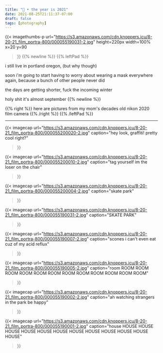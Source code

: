 ```yaml
---
title: "📆 • the year is 2021"
date: 2021-08-25T21:11:37-07:00
draft: false
tags: [photography]
---
```


{{<
    imagethumbs-p
    url="https://s3.amazonaws.com/cdn.knoppers.icu/8-20-21_film_portra-800/000055190031-2.jpg"
    height=220px
    width=100%
    x=20
    y=90
>}}
{{% newline %}}
{{% leftPad %}}

i still live in portland oregon, (but why though)

soon i'm going to start having to worry about wearing a mask everywhere again, because a bunch of other people never did

the days are getting shorter, fuck the incoming winter

holy shit it's almost september
{{% newline %}}

{{% right %}}
here are pictures from my mom's decades old nikon 2020 film camera
{{% /right %}}
{{% /leftPad %}}

---

{{<
    imagecap
    url="https://s3.amazonaws.com/cdn.knoppers.icu/8-20-21_film_portra-800/000055200020-2.jpg"
    caption="hey look, graffiti! pretty cool right?"
>}}

{{<
    imagecap
    url="https://s3.amazonaws.com/cdn.knoppers.icu/8-20-21_film_portra-800/000055200010-2.jpg"
    caption="tag yourself im the loser on the chair"
>}}

{{<
    imagecap
    url="https://s3.amazonaws.com/cdn.knoppers.icu/8-20-21_film_portra-800/000055200004-2.jpg"
    caption="skate park"
>}}

{{<
    imagecap
    url="https://s3.amazonaws.com/cdn.knoppers.icu/8-20-21_film_portra-800/000055190031-2.jpg"
    caption="SKATE PARK"
>}}

{{<
    imagecap
    url="https://s3.amazonaws.com/cdn.knoppers.icu/8-20-21_film_portra-800/000055190007-2.jpg"
    caption="scones i can't even eat cuz of my acid reflux"
>}}

{{<
    imagecap
    url="https://s3.amazonaws.com/cdn.knoppers.icu/8-20-21_film_portra-800/000055190005-2.jpg"
    caption="room ROOM ROOM ROOM ROOM ROOM ROOM ROOM ROOM ROOM ROOM ROOM ROOM"
>}}

{{<
    imagecap
    url="https://s3.amazonaws.com/cdn.knoppers.icu/8-20-21_film_portra-800/000055190002-2.jpg"
    caption="ah watching strangers in the park be happy"
>}}

{{<
    imagecap
    url="https://s3.amazonaws.com/cdn.knoppers.icu/8-20-21_film_portra-800/000055190001-2.jpg"
    caption="house HOUSE HOUSE HOUSE HOUSE HOUSE HOUSE HOUSE HOUSE HOUSE HOUSE HOUSE HOUSE"
>}}

